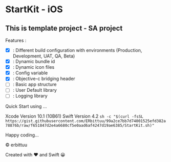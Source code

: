 # StartKit - iOS
## This is template project - SA project 

Features :
- [x] : Different build configuration with environments (Production, Development, UAT, QA, Beta)
- [x] : Dynamic bundle id
- [x] : Dynamic icon files
- [x] : Config variable
- [x] : Objective-c bridging header
- [ ] : Basic app structure
- [ ] : User Default library
- [ ] : Logging library

Quick Start using ...

Xcode Version 10.1 (10B61)
Swift Version 4.2
`sh -c "$(curl -fsSL https://gist.githubusercontent.com/ERbittuu/99a2ce7bb7d74001525efd382a78876b/raw/f651847d2e4a6680cf5e0aad6af4247d19ae6385/StartKit.sh)"`


Happy coding...

© erbittuu

Created with ❤️ and Swift 😀
